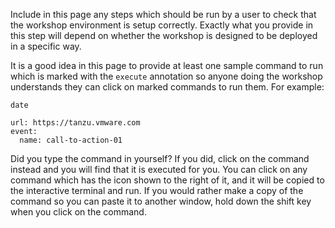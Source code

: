 Include in this page any steps which should be run by a user to check that the workshop environment is setup correctly. Exactly what you provide in this step will depend on whether the workshop is designed to be deployed in a specific way.

It is a good idea in this page to provide at least one sample command to run which is marked with the `execute` annotation so anyone doing the workshop understands they can click on marked commands to run them. For example:

```execute
date
```

```dashboard:open-url
url: https://tanzu.vmware.com
event:
  name: call-to-action-01
```

Did you type the command in yourself? If you did, click on the command instead and you will find that it is executed for you. You can click on any command which has the <span class="fas fa-running"></span> icon shown to the right of it, and it will be copied to the interactive terminal and run. If you would rather make a copy of the command so you can paste it to another window, hold down the shift key when you click on the command.
